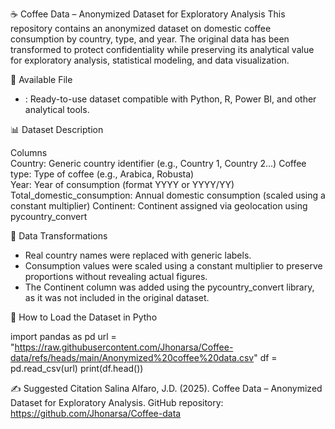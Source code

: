 ☕ Coffee Data – Anonymized Dataset for Exploratory Analysis
This repository contains an anonymized dataset on domestic coffee consumption by country, type, and year. The original data has been transformed to protect confidentiality while preserving its analytical value for exploratory analysis, statistical modeling, and data visualization.

📁 Available File
- :
Ready-to-use dataset compatible with Python, R, Power BI, and other analytical tools.

📊 Dataset Description

  Columns  
Country: Generic country identifier (e.g., Country 1, Country 2...)
Coffee type: Type of coffee (e.g., Arabica, Robusta)  
Year: Year of consumption (format YYYY or YYYY/YY) 
Total_domestic_consumption: Annual domestic consumption (scaled using a constant multiplier) 
Continent: Continent assigned via geolocation using pycountry_convert 

🔐 Data Transformations
- Real country names were replaced with generic labels.
- Consumption values were scaled using a constant multiplier to preserve proportions without revealing actual figures.
- The Continent column was added using the pycountry_convert library, as it was not included in the original dataset.

🐍 How to Load the Dataset in Pytho

import pandas as pd
url = "https://raw.githubusercontent.com/Jhonarsa/Coffee-data/refs/heads/main/Anonymized%20coffee%20data.csv"
df = pd.read_csv(url)
print(df.head())

✍️ Suggested Citation
Salina Alfaro, J.D. (2025). Coffee Data – Anonymized Dataset for Exploratory Analysis. GitHub repository: https://github.com/Jhonarsa/Coffee-data






